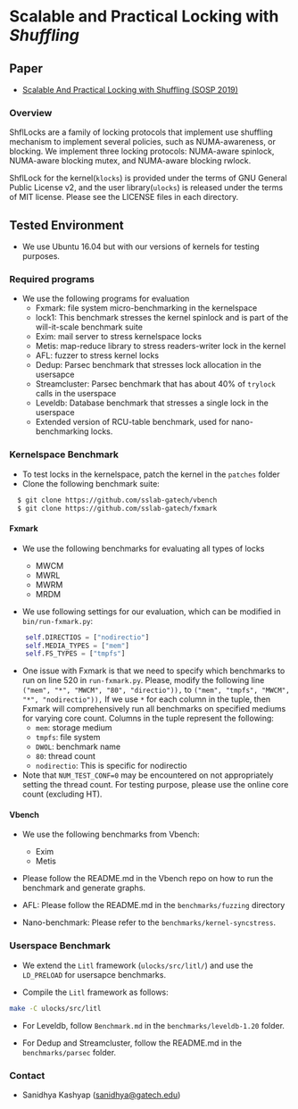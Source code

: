 Scalable and Practical Locking with *Shuffling*
===============================================

## Paper
* [Scalable And Practical Locking with Shuffling (SOSP 2019)]()

### Overview
ShflLocks are a family of locking protocols that
implement use shuffling mechanism to implement several policies,
such as NUMA-awareness, or blocking. We implement three locking
protocols: NUMA-aware spinlock, NUMA-aware blocking mutex,
and NUMA-aware blocking rwlock.

ShflLock for the kernel(```klocks```) is provided under the terms of 
GNU General Public License v2, and the user library(```ulocks```) 
is released under the terms of MIT license. Please see the LICENSE 
files in each directory.

## Tested Environment
- We use Ubuntu 16.04 but with our versions of kernels for testing purposes.

### Required programs
- We use the following programs for evaluation
  - Fxmark: file system micro-benchmarking in the kernelspace
  - lock1: This benchmark stresses the kernel spinlock and is part of the will-it-scale benchmark suite
  - Exim: mail server to stress kernelspace locks
  - Metis: map-reduce library to stress readers-writer lock in the kernel
  - AFL: fuzzer to stress kernel locks
  - Dedup: Parsec benchmark that stresses lock allocation in the usersapce
  - Streamcluster: Parsec benchmark that has about 40% of `trylock` calls in the userspace
  - Leveldb: Database benchmark that stresses a single lock in the userspace
  - Extended version of RCU-table benchmark, used for nano-benchmarking locks.


### Kernelspace Benchmark
- To test locks in the kernelspace, patch the kernel in the `patches` folder
- Clone the following benchmark suite:
```bash
  $ git clone https://github.com/sslab-gatech/vbench
  $ git clone https://github.com/sslab-gatech/fxmark
```

#### Fxmark

- We use the following benchmarks for evaluating all types of locks
  - MWCM
  - MWRL
  - MWRM
  - MRDM

- We use following settings for our evaluation, which can be modified in `bin/run-fxmark.py`:
```python
    self.DIRECTIOS = ["nodirectio"]
    self.MEDIA_TYPES = ["mem"]
    self.FS_TYPES = ["tmpfs"]
```

- One issue with Fxmark is that we need to specify which benchmarks to run on line 520 in `run-fxmark.py`.
  Please, modify the following line `("mem", "*", "MWCM", "80", "directio")),` to `("mem", "tmpfs", "MWCM", "*", "nodirectio")),`
  If we use `*` for each column in the tuple, then Fxmark will comprehensively run all benchmarks on specified mediums for varying core count.
  Columns in the tuple represent the following:
  - `mem`: storage medium
  - `tmpfs`: file system
  - `DWOL`: benchmark name
  - `80`: thread count
  - `nodirectio`: This is specific for nodirectio
- Note that `NUM_TEST_CONF=0` may be encountered on not appropriately setting the thread count.
  For testing purpose, please use the online core count (excluding HT).

#### Vbench

- We use the following benchmarks from Vbench:
  - Exim
  - Metis

- Please follow the README.md in the Vbench repo on how to run the benchmark and generate graphs.

- AFL: Please follow the README.md in the `benchmarks/fuzzing` directory

- Nano-benchmark: Please refer to the `benchmarks/kernel-syncstress`.

### Userspace Benchmark

- We extend the `Litl` framework (`ulocks/src/litl/`) and use the `LD_PRELOAD` for usersapce benchmarks.

- Compile the `Litl` framework as follows:
```bash
make -C ulocks/src/litl
```

- For Leveldb, follow `Benchmark.md` in the `benchmarks/leveldb-1.20` folder.

- For Dedup and Streamcluster, follow the README.md in the `benchmarks/parsec` folder.


### Contact
- Sanidhya Kashyap (sanidhya@gatech.edu)
